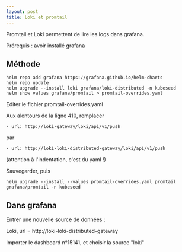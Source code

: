 ```yaml
---
layout: post
title: Loki et promtail
---
```


Promtail et Loki permettent de lire les logs dans grafana.

Prérequis : avoir installé grafana

## Méthode

```
helm repo add grafana https://grafana.github.io/helm-charts
helm repo update
helm upgrade --install loki grafana/loki-distributed -n kubeseed
helm show values grafana/promtail > promtail-overrides.yaml
```

Editer le fichier promtail-overrides.yaml

Aux alentours de la ligne 410, remplacer

``` 
- url: http://loki-gateway/loki/api/v1/push
```

par

```
- url: http://loki-loki-distributed-gateway/loki/api/v1/push
```

(attention à l'indentation, c'est du yaml !)

Sauvegarder, puis

```
helm upgrade --install --values promtail-overrides.yaml promtail grafana/promtail -n kubeseed
```

## Dans grafana

Entrer une nouvelle source de données :

Loki, url = http://loki-loki-distributed-gateway

Importer le dashboard n°15141, et choisir la source "loki"